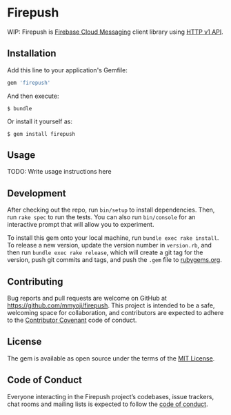# Firepush

WIP: Firepush is [Firebase Cloud Messaging](https://firebase.google.com/docs/cloud-messaging/) client library using [HTTP v1 API](https://firebase.google.com/docs/cloud-messaging/migrate-v1).

## Installation

Add this line to your application's Gemfile:

```ruby
gem 'firepush'
```

And then execute:

    $ bundle

Or install it yourself as:

    $ gem install firepush

## Usage

TODO: Write usage instructions here

## Development

After checking out the repo, run `bin/setup` to install dependencies. Then, run `rake spec` to run the tests. You can also run `bin/console` for an interactive prompt that will allow you to experiment.

To install this gem onto your local machine, run `bundle exec rake install`. To release a new version, update the version number in `version.rb`, and then run `bundle exec rake release`, which will create a git tag for the version, push git commits and tags, and push the `.gem` file to [rubygems.org](https://rubygems.org).

## Contributing

Bug reports and pull requests are welcome on GitHub at https://github.com/mmyoji/firepush. This project is intended to be a safe, welcoming space for collaboration, and contributors are expected to adhere to the [Contributor Covenant](http://contributor-covenant.org) code of conduct.

## License

The gem is available as open source under the terms of the [MIT License](https://opensource.org/licenses/MIT).

## Code of Conduct

Everyone interacting in the Firepush project’s codebases, issue trackers, chat rooms and mailing lists is expected to follow the [code of conduct](https://github.com/mmyoji/firepush/blob/master/CODE_OF_CONDUCT.md).
